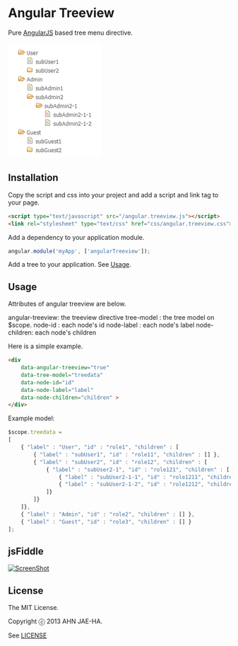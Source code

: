 Angular Treeview
================

Pure [AngularJS](http://www.angularjs.org) based tree menu directive.

[![ScreenShot](https://github.com/eu81273/angular.treeview/raw/master/img/preview.png)](http://jsfiddle.net/eu81273/8LWUc/17/)

## Installation

Copy the script and css into your project and add a script and link tag to your page.

```html
<script type="text/javascript" src="/angular.treeview.js"></script>
<link rel="stylesheet" type="text/css" href="css/angular.treeview.css">
```

Add a dependency to your application module.

```javascript
angular.module('myApp', ['angularTreeview']);
```

Add a tree to your application. See [Usage](#usage).

## Usage

Attributes of angular treeview are below.

angular-treeview: the treeview directive
tree-model : the tree model on $scope.
node-id : each node's id
node-label : each node's label
node-children: each node's children

Here is a simple example.


```html
<div
    data-angular-treeview="true"
    data-tree-model="treedata"
    data-node-id="id"
    data-node-label="label"
    data-node-children="children" >
</div>
```

Example model:

```javascript
$scope.treedata = 
[
    { "label" : "User", "id" : "role1", "children" : [
        { "label" : "subUser1", "id" : "role11", "children" : [] },
        { "label" : "subUser2", "id" : "role12", "children" : [
            { "label" : "subUser2-1", "id" : "role121", "children" : [
                { "label" : "subUser2-1-1", "id" : "role1211", "children" : [] },
                { "label" : "subUser2-1-2", "id" : "role1212", "children" : [] }
            ]}
        ]}
    ]},
    { "label" : "Admin", "id" : "role2", "children" : [] },
    { "label" : "Guest", "id" : "role3", "children" : [] }
];     
```

## jsFiddle

[![ScreenShot](https://github.com/eu81273/angular.treeview/raw/master/img/jsfiddle.png)](http://jsfiddle.net/eu81273/8LWUc/17/)


## License

The MIT License.

Copyright ⓒ 2013 AHN JAE-HA.

See [LICENSE](https://github.com/eu81273/angular.treeview/blob/master/LICENSE)

